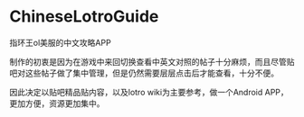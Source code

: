 # ChineseLotroGuide

指环王ol美服的中文攻略APP

制作的初衷是因为在游戏中来回切换查看中英文对照的帖子十分麻烦，而且尽管贴吧对这些帖子做了集中管理，但是仍然需要层层点击后才能查看，十分不便。

因此决定以贴吧精品贴内容，以及lotro wiki为主要参考，做一个Android APP，更加方便，资源更加集中。

